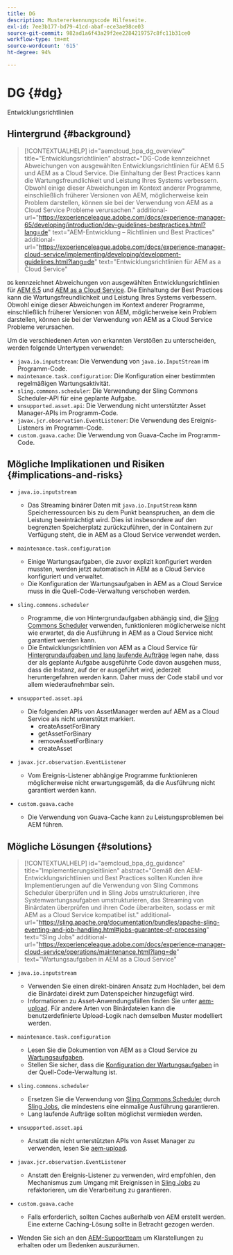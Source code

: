 ```yaml
---
title: DG
description: Mustererkennungscode Hilfeseite.
exl-id: 7ee3b177-bd79-41cd-abaf-ece3ae98ce03
source-git-commit: 982ad1a6f43a29f2ee2284219757c8fc11b31ce0
workflow-type: tm+mt
source-wordcount: '615'
ht-degree: 94%

---
```


# DG {#dg}

Entwicklungsrichtlinien

## Hintergrund {#background}

>[!CONTEXTUALHELP]
>id="aemcloud_bpa_dg_overview"
>title="Entwicklungsrichtlinien"
>abstract="DG-Code kennzeichnet Abweichungen von ausgewählten Entwicklungsrichtlinien für AEM 6.5 und AEM as a Cloud Service. Die Einhaltung der Best Practices kann die Wartungsfreundlichkeit und Leistung Ihres Systems verbessern. Obwohl einige dieser Abweichungen im Kontext anderer Programme, einschließlich früherer Versionen von AEM, möglicherweise kein Problem darstellen, können sie bei der Verwendung von AEM as a Cloud Service Probleme verursachen."
>additional-url="https://experienceleague.adobe.com/docs/experience-manager-65/developing/introduction/dev-guidelines-bestpractices.html?lang=de" text="AEM-Entwicklung – Richtlinien und Best Practices"
>additional-url="https://experienceleague.adobe.com/docs/experience-manager-cloud-service/implementing/developing/development-guidelines.html?lang=de" text="Entwicklungsrichtlinien für AEM as a Cloud Service"


`DG` kennzeichnet Abweichungen von ausgewählten Entwicklungsrichtlinien für [AEM 6.5](https://experienceleague.adobe.com/docs/experience-manager-65/developing/introduction/dev-guidelines-bestpractices.html?lang=de) und [AEM as a Cloud Service](https://experienceleague.adobe.com/docs/experience-manager-cloud-service/implementing/developing/development-guidelines.html?lang=de). Die Einhaltung der Best Practices kann die Wartungsfreundlichkeit und Leistung Ihres Systems verbessern. Obwohl einige dieser Abweichungen im Kontext anderer Programme, einschließlich früherer Versionen von AEM, möglicherweise kein Problem darstellen, können sie bei der Verwendung von AEM as a Cloud Service Probleme verursachen.

Um die verschiedenen Arten von erkannten Verstößen zu unterscheiden, werden folgende Untertypen verwendet:

* `java.io.inputstream`: Die Verwendung von `java.io.InputStream` im Programm-Code.
* `maintenance.task.configuration`: Die Konfiguration einer bestimmten regelmäßigen Wartungsaktivität.
* `sling.commons.scheduler`: Die Verwendung der Sling Commons Scheduler-API für eine geplante Aufgabe.
* `unsupported.asset.api`: Die Verwendung nicht unterstützter Asset Manager-APIs im Programm-Code.
* `javax.jcr.observation.EventListener`: Die Verwendung des Ereignis-Listeners im Programm-Code.
* `custom.guava.cache`: Die Verwendung von Guava-Cache im Programm-Code.

## Mögliche Implikationen und Risiken {#implications-and-risks}

* `java.io.inputstream`
   * Das Streaming binärer Daten mit `java.io.InputStream` kann Speicherressourcen bis zu dem Punkt beanspruchen, an dem die Leistung beeinträchtigt wird. Dies ist insbesondere auf den begrenzten Speicherplatz zurückzuführen, der in Containern zur Verfügung steht, die in AEM as a Cloud Service verwendet werden.

* `maintenance.task.configuration`
   * Einige Wartungsaufgaben, die zuvor explizit konfiguriert werden mussten, werden jetzt automatisch in AEM as a Cloud Service konfiguriert und verwaltet.
   * Die Konfiguration der Wartungsaufgaben in AEM as a Cloud Service muss in die Quell-Code-Verwaltung verschoben werden.

* `sling.commons.scheduler`
   * Programme, die von Hintergrundaufgaben abhängig sind, die [Sling Commons Scheduler](https://sling.apache.org/documentation/bundles/scheduler-service-commons-scheduler.html) verwenden, funktionieren möglicherweise nicht wie erwartet, da die Ausführung in AEM as a Cloud Service nicht garantiert werden kann.
   * Die Entwicklungsrichtlinien von AEM as a Cloud Service für [Hintergrundaufgaben und lang laufende Aufträge](https://experienceleague.adobe.com/docs/experience-manager-cloud-service/implementing/developing/development-guidelines.html?lang=de#background-tasks-and-long-running-jobs) legen nahe, dass der als geplante Aufgabe ausgeführte Code davon ausgehen muss, dass die Instanz, auf der er ausgeführt wird, jederzeit heruntergefahren werden kann. Daher muss der Code stabil und vor allem wiederaufnehmbar sein.

* `unsupported.asset.api`
   * Die folgenden APIs von AssetManager werden auf AEM as a Cloud Service als nicht unterstützt markiert.
      * createAssetForBinary
      * getAssetForBinary
      * removeAssetForBinary
      * createAsset

* `javax.jcr.observation.EventListener`
   * Vom Ereignis-Listener abhängige Programme funktionieren möglicherweise nicht erwartungsgemäß, da die Ausführung nicht garantiert werden kann.

* `custom.guava.cache`
   * Die Verwendung von Guava-Cache kann zu Leistungsproblemen bei AEM führen.


## Mögliche Lösungen {#solutions}

>[!CONTEXTUALHELP]
>id="aemcloud_bpa_dg_guidance"
>title="Implementierungsleitlinien"
>abstract="Gemäß den AEM-Entwicklungsrichtlinien und Best Practices sollten Kunden ihre Implementierungen auf die Verwendung von Sling Commons Scheduler überprüfen und in Sling Jobs umstrukturieren, ihre Systemwartungsaufgaben umstrukturieren, das Streaming von Binärdaten überprüfen und ihren Code überarbeiten, sodass er mit AEM as a Cloud Service kompatibel ist."
>additional-url="https://sling.apache.org/documentation/bundles/apache-sling-eventing-and-job-handling.html#jobs-guarantee-of-processing" text="Sling Jobs"
>additional-url="https://experienceleague.adobe.com/docs/experience-manager-cloud-service/operations/maintenance.html?lang=de" text="Wartungsaufgaben in AEM as a Cloud Service"

* `java.io.inputstream`
   * Verwenden Sie einen direkt-binären Ansatz zum Hochladen, bei dem die Binärdatei direkt zum Datenspeicher hinzugefügt wird.
   * Informationen zu Asset-Anwendungsfällen finden Sie unter [aem-upload](https://github.com/adobe/aem-upload). Für andere Arten von Binärdateien kann die benutzerdefinierte Upload-Logik nach demselben Muster modelliert werden.

* `maintenance.task.configuration`
   * Lesen Sie die Dokumention von AEM as a Cloud Service zu [Wartungsaufgaben](https://experienceleague.adobe.com/docs/experience-manager-cloud-service/operations/maintenance.html?lang=de).
   * Stellen Sie sicher, dass die [Konfiguration der Wartungsaufgaben](https://experienceleague.adobe.com/docs/experience-manager-cloud-service/implementing/deploying/overview.html?lang=de#maintenance-tasks-configuration-in-source-control) in der Quell-Code-Verwaltung ist.

* `sling.commons.scheduler`
   * Ersetzen Sie die Verwendung von [Sling Commons Scheduler](https://sling.apache.org/documentation/bundles/scheduler-service-commons-scheduler.html) durch [Sling Jobs](https://sling.apache.org/documentation/bundles/apache-sling-eventing-and-job-handling.html#jobs-guarantee-of-processing), die mindestens eine einmalige Ausführung garantieren.
   * Lang laufende Aufträge sollten möglichst vermieden werden.

* `unsupported.asset.api`
   * Anstatt die nicht unterstützten APIs von Asset Manager zu verwenden, lesen Sie [aem-upload](https://github.com/adobe/aem-upload).

* `javax.jcr.observation.EventListener`
   * Anstatt den Ereignis-Listener zu verwenden, wird empfohlen, den Mechanismus zum Umgang mit Ereignissen in [Sling Jobs](https://sling.apache.org/documentation/bundles/apache-sling-eventing-and-job-handling.html#jobs-guarantee-of-processing) zu refaktorieren, um die Verarbeitung zu garantieren.

* `custom.guava.cache`
   * Falls erforderlich, sollten Caches außerhalb von AEM erstellt werden. Eine externe Caching-Lösung sollte in Betracht gezogen werden.
* Wenden Sie sich an den [AEM-Supportteam](https://helpx.adobe.com/de/enterprise/using/support-for-experience-cloud.html) um Klarstellungen zu erhalten oder um Bedenken auszuräumen.
